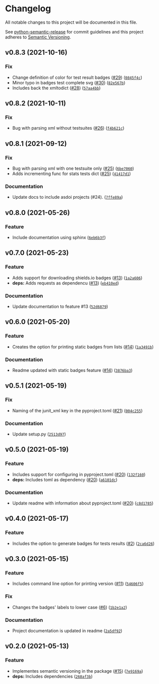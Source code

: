 # Changelog
All notable changes to this project will be documented in this file.

See [python-semantic-release](https://github.com/relekang/python-semantic-release) for commit
guidelines and this project adheres to [Semantic Versioning](https://semver.org/spec/v2.0.0.html).

<!--next-version-placeholder-->

## v0.8.3 (2021-10-16)
### Fix
* Change definition of color for test result badges ([#29](https://gitlab.com/felipe_public/badges-gitlab/-/issues/29)) ([`0845f4c`](https://gitlab.com/felipe_public/badges-gitlab/-/commit/0845f4cf012bf050e17b771bd7bf527c28991e06))
* Minor typo in badges test complete svg ([#30](https://gitlab.com/felipe_public/badges-gitlab/-/issues/30)) ([`82e567b`](https://gitlab.com/felipe_public/badges-gitlab/-/commit/82e567b8385e31bc40d1f7d9e83977553191a219))
* Includes back the xmltodict ([#28](https://gitlab.com/felipe_public/badges-gitlab/-/issues/28)) ([`57aa4bb`](https://gitlab.com/felipe_public/badges-gitlab/-/commit/57aa4bb904c1c34d96c8f5719c45afa223b045aa))

## v0.8.2 (2021-10-11)
### Fix
* Bug with parsing xml without testsuites ([#26](https://gitlab.com/felipe_public/badges-gitlab/-/merge_requests/26)) ([`f4b621c`](https://gitlab.com/felipe_public/badges-gitlab/-/commit/f4b621ce1365326383601c536c34adbadaa8a4c3))

## v0.8.1 (2021-09-12)
### Fix
* Bug with parsing xml with one testsuite only ([#25](https://gitlab.com/felipe_public/badges-gitlab/-/merge_requests/25)) ([`6be7060`](https://gitlab.com/felipe_public/badges-gitlab/-/commit/6be7060fe1e5eb33e6d2ffadb7169160159e8264))
* Adds incrementing func for stats tests dict ([#25](https://gitlab.com/felipe_public/badges-gitlab/-/merge_requests/25)) ([`41417d1`](https://gitlab.com/felipe_public/badges-gitlab/-/commit/41417d1d327d0e511f07ff1ff84760aeb5fc9db9))

### Documentation
* Update docs to include asdoi projects (#24). ([`7ffe89a`](https://gitlab.com/felipe_public/badges-gitlab/-/commit/7ffe89a46f76a7ce1515f705b3bd656d3872ff36))

## v0.8.0 (2021-05-26)
### Feature
* Include documentation using sphinx ([`6eb6b3f`](https://gitlab.com/felipe_public/badges-gitlab/-/commit/6eb6b3f8512e1e0ee4a97eeb283f401f49c9fcc8))

## v0.7.0 (2021-05-23)
### Feature
* Adds support for downloading shields.io badges ([#13](https://gitlab.com/felipe_public/badges-gitlab/-/merge_requests/13)) ([`1a2a606`](https://gitlab.com/felipe_public/badges-gitlab/-/commit/1a2a606c25d3cc62315a41863a169bc6e9d712e1))
* **deps:** Adds requests as dependencu ([#13](https://gitlab.com/felipe_public/badges-gitlab/-/merge_requests/13)) ([`eb410ed`](https://gitlab.com/felipe_public/badges-gitlab/-/commit/eb410ed1ffc1a5e5a9aa47aa4ad7c7447cbdbee8))

### Documentation
* Update documentation to feature #13 ([`52d6879`](https://gitlab.com/felipe_public/badges-gitlab/-/commit/52d6879ac81121a6e03ae2c54d4f02b482f5b92d))

## v0.6.0 (2021-05-20)
### Feature
* Creates the option for printing static badges from lists ([#14](https://gitlab.com/felipe_public/badges-gitlab/-/merge_requests/14)) ([`1a3491b`](https://gitlab.com/felipe_public/badges-gitlab/-/commit/1a3491b1a57bc0f731df71a2d8d4f4761cebceb2))

### Documentation
* Readme updated with static badges feature ([#14](https://gitlab.com/felipe_public/badges-gitlab/-/merge_requests/14)) ([`3876ba3`](https://gitlab.com/felipe_public/badges-gitlab/-/commit/3876ba35b07e8065452e560fbefb3beea8d4f549))

## v0.5.1 (2021-05-19)
### Fix
* Naming of the junit_xml key in the pyproject.toml ([#21](https://gitlab.com/felipe_public/badges-gitlab/-/merge_requests/21)) ([`004c255`](https://gitlab.com/felipe_public/badges-gitlab/-/commit/004c255864aef4d53bda42ea362c6d23047302f3))

### Documentation
* Update setup.py ([`2513d97`](https://gitlab.com/felipe_public/badges-gitlab/-/commit/2513d970f9b055675de2f5479856604a7774f430))

## v0.5.0 (2021-05-19)
### Feature
* Includes support for configuring in pyproject.toml ([#20](https://gitlab.com/felipe_public/badges-gitlab/-/merge_requests/20)) ([`132f160`](https://gitlab.com/felipe_public/badges-gitlab/-/commit/132f1608dfb8dbfbe0c4ca59c7b0341f47c91a64))
* **deps:** Includes toml as dependency ([#20](https://gitlab.com/felipe_public/badges-gitlab/-/merge_requests/20)) ([`a6101dc`](https://gitlab.com/felipe_public/badges-gitlab/-/commit/a6101dc11ebceed0236828031072f12ebe8ccee7))

### Documentation
* Update readme with information about pyproject.toml ([#20](https://gitlab.com/felipe_public/badges-gitlab/-/merge_requests/20)) ([`c8d1785`](https://gitlab.com/felipe_public/badges-gitlab/-/commit/c8d17852bacc703755387b0f52ef5221cada19d1))

## v0.4.0 (2021-05-17)
### Feature
* Includes the option to generate badges for tests results ([#2](https://gitlab.com/felipe_public/badges-gitlab/-/merge_requests/2)) ([`2ca6d26`](https://gitlab.com/felipe_public/badges-gitlab/-/commit/2ca6d26348a8a08ff8ddb54155ea06572b721d66))

## v0.3.0 (2021-05-15)
### Feature
* Includes command line option for printing version ([#11](https://gitlab.com/felipe_public/badges-gitlab/-/merge_requests/11)) ([`54606f5`](https://gitlab.com/felipe_public/badges-gitlab/-/commit/54606f5c6672f29cdf94dfd13f8ecb3166bdf80a))

### Fix
* Changes the badges' labels to lower case ([#6](https://gitlab.com/felipe_public/badges-gitlab/-/merge_requests/6)) ([`1b2e1a2`](https://gitlab.com/felipe_public/badges-gitlab/-/commit/1b2e1a28a39514854453092b5971041781b1aa85))

### Documentation
* Project documentation is updated in readme ([`2a5df92`](https://gitlab.com/felipe_public/badges-gitlab/-/commit/2a5df92a6df768d2097f197219fe124c7fdb350b))

## v0.2.0 (2021-05-13)
### Feature
* Implementes semantic versioning in the package ([#15](https://gitlab.com/felipe_public/badges-gitlab/-/merge_requests/15)) ([`7e9169a`](https://gitlab.com/felipe_public/badges-gitlab/-/commit/7e9169ab975d55d83868316d209760a062b72bda))
* **deps:** Includes dependencies ([`268af3b`](https://gitlab.com/felipe_public/badges-gitlab/-/commit/268af3b5e8cff829a35d3de99dc8e87054488309))
